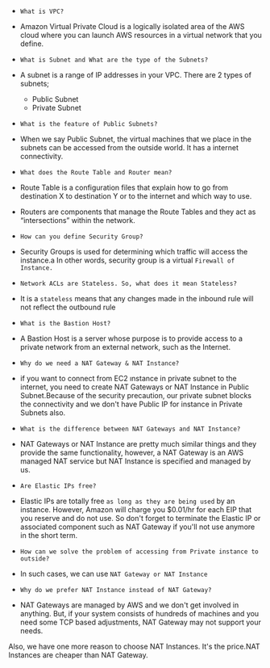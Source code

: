 - `What is VPC?`

- Amazon Virtual Private Cloud is a logically isolated area of the AWS cloud where you can launch AWS resources in a virtual network that you define. 

- `What is Subnet and What are the type of the Subnets?`
- A subnet is a range of IP addresses in your VPC. There are 2 types of subnets;

	- Public Subnet 
	- Private Subnet

- `What is the feature of Public Subnets?`
- When we say Public Subnet, the virtual machines that we place in the subnets can be accessed from the outside world. It has a internet connectivity.

- `What does the Route Table and Router mean?`
- Route Table is a configuration files that explain how to go from destination X to destination Y or to the internet and which way to use.
- Routers are components that manage the Route Tables and they act as “intersections” within the network.

- `How can you define Security Group?`

- Security Groups is used for determining which traffic will access the instance.a In other words, security group is a virtual `Firewall of Instance.`

- `Network ACLs are Stateless. So, what does it mean Stateless?`

- It is a `stateless` means that any changes made in the inbound rule will not reflect the outbound rule

- `What is the Bastion Host?`

- A Bastion Host is a server whose purpose is to provide access to a private network from an external network, such as the Internet. 

- `Why do we need a NAT Gateway & NAT Instance?`

- if you want to connect from  EC2 ınstance in private subnet to the internet, you need to create NAT Gateways or NAT Instance in Public Subnet.Because of the security precaution, our private subnet blocks the connectivity and we don't have Public IP for instance in Private Subnets also. 

- `What is the difference between NAT Gateways and NAT Instance?`

- NAT Gateways or NAT Instance are pretty much similar things and they provide the same functionality, however, a NAT Gateway is an AWS managed NAT service but NAT Instance is specified and managed by us.

- `Are Elastic IPs free?`

- Elastic IPs are totally free `as long as they are being used` by an instance. However, Amazon will charge you $0.01/hr for each EIP that you reserve and do not use. So don't forget to terminate the Elastic IP or associated component such as NAT Gateway if you'll not use anymore in the short term.

- `How can we solve the problem of accessing from Private instance to outside?`

- In such cases, we can use `NAT Gateway or NAT Instance`

- `Why do we prefer NAT Instance instead of NAT Gateway?`

- NAT Gateways are managed by AWS and we don't get involved in anything. But, if your system consists of hundreds of machines and you need some TCP based adjustments, NAT Gateway may not support your needs.

Also, we have one more reason to choose NAT Instances. It's the price.NAT Instances are cheaper than NAT Gateway.